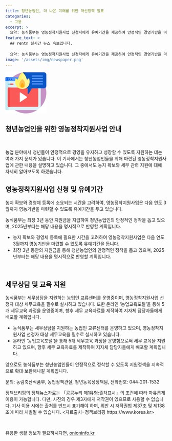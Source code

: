 ```yaml
---
title: 청년농업인, 더 나은 미래를 위한 혁신정책 발표
categories:
  - 고용
excerpt: >
  요약: 농식품부는 영농정착지원사업 신청자에게 유예기간을 제공하여 안정적인 경영기반을 마련할 수 있도록 돕고 있습니다. 또한, 세무상담 및 교육을 제공하여 청년농업인들이 성공적으로 정착할 수 있도록 지원하고 있으며, 이에 대한 자세한 내용은 농림축산식품부에 문의할 수 있습니다. (문의: 농림축산식품부, 0442011532)
feature_text: >
  ## rentn 실시간 뉴스 속보입니다.

  요약: 농식품부는 영농정착지원사업 신청자에게 유예기간을 제공하여 안정적인 경영기반을 마련할 수 있도록 돕고 있습니다. 또한, 세무상담 및 교육을 제공하여 청년농업인들이 성공적으로 정착할 수 있도록 지원하고 있으며, 이에 대한 자세한 내용은 농림축산식품부에 문의할 수 있습니다. (문의: 농림축산식품부, 0442011532)
image: '/assets/img/newspaper.png'
---
```


<p><img src="/assets/img/news.png" alt="rentncar 속보" /></p>

<h2>청년농업인을 위한 영농정착지원사업 안내</h2>

<p data-ke-size="size16">&nbsp;</p>

<p>농업 분야에서 청년들이 안정적으로 경영을 유지하고 성장할 수 있도록 지원하는 데는 여러 가지 문제가 있습니다. 이 기사에서는 청년농업인들을 위해 마련된 영농정착지원사업에 관한 내용을 설명하고 있습니다. 그 중에서도 농지 확보와 세무 관련 지원에 대해 자세히 알아보도록 하겠습니다.</p>

<h2>영농정착지원사업 신청 및 유예기간</h2>

<p>농지 확보와 경영체 등록에 소요되는 시간을 고려하여, 영농정착지원사업은 다음 연도 3월까지 영농기반을 마련할 수 있도록 유예기간을 두고 있습니다.</p>

<p>농식품부는 최장 3년 동안 지원금을 지급하여 청년농업인의 안정적인 정착을 돕고 있으며, 2025년부터는 해당 내용을 명시적으로 반영할 계획입니다.</p>

<ul>
  <li>농지 확보와 경영체 등록에 필요한 시간을 고려하여 영농정착지원사업은 다음 연도 3월까지 영농기반을 마련할 수 있도록 유예기간을 둡니다.</li>
  <li>최장 3년 동안의 지원금을 통해 청년농업인의 안정적인 정착을 돕고 있으며, 2025년부터는 해당 내용을 명시적으로 반영할 계획입니다.</li>
</ul>

<p data-ke-size="size16">&nbsp;</p>

<h2>세무상담 및 교육 지원</h2>

<p>농식품부는 세무상담을 지원하는 농업인 교류센터를 운영중이며, 영농정착지원사업 선정자 대상 세무교육을 필수로 실시하고 있습니다. 또한 온라인 ‘농업교육포털’을 통해 5개 세무교육 과정을 운영중이며, 향후 세무 교육자료를 제작하여 지자체 담당자들에게 배포할 계획입니다.</p>

<ul>
  <li>농식품부는 세무상담을 지원하는 농업인 교류센터를 운영하고 있으며, 영농정착지원사업 선정자 대상 세무교육을 필수로 실시하고 있습니다.</li>
  <li>온라인 ‘농업교육포털’을 통해 5개 세무교육 과정을 운영함으로써 세무 교육을 지원하고 있으며, 향후 세무 교육자료를 제작하여 지자체 담당자들에게 배포할 계획입니다.</li>
</ul>

<p>앞으로도 농식품부는 청년농업인들이 안정적으로 정착할 수 있도록 지원정책을 지속적으로 확대·보완해나갈 계획입니다.</p>

<p>문의: 농림축산식품부, 농업정책관실, 청년농육성정책팀, 전화번호: 044-201-1532</p>

<p>정책브리핑의 정책뉴스자료는 「공공누리 제1유형:출처표시」의 조건에 따라 자유롭게 이용이 가능합니다. 다만, 사진의 경우 제3자에게 저작권이 있으므로 사용할 수 없습니다. 기사 이용 시에는 출처를 반드시 표기해야 하며, 위반 시 저작권법 제37조 및 제138조에 따라 처벌될 수 있습니다. <자료출처=정책브리핑 https://www.korea.kr></p>

<p data-ke-size="size16">&nbsp;</p>
유용한 생활 정보가 필요하시다면, <a href="https://onioninfo.kr" rel="dofollow">onioninfo.kr</a>



